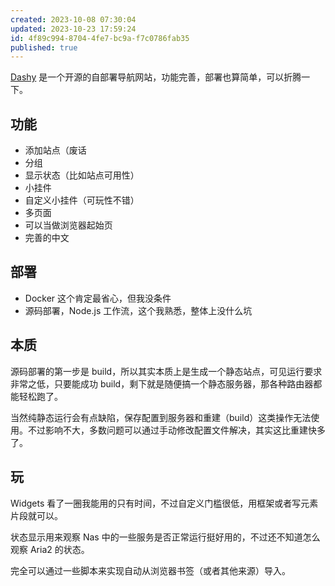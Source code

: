 ```yaml
---
created: 2023-10-08 07:30:04
updated: 2023-10-23 17:59:24
id: 4f89c994-8704-4fe7-bc9a-f7c0786fab35
published: true
---
```

[Dashy](https://dashy.to/) 是一个开源的自部署导航网站，功能完善，部署也算简单，可以折腾一下。

## 功能

- 添加站点（废话
- 分组
- 显示状态（比如站点可用性）
- 小挂件
- 自定义小挂件（可玩性不错）
- 多页面
- 可以当做浏览器起始页
- 完善的中文

## 部署

  - Docker 这个肯定最省心，但我没条件
  - 源码部署，Node.js 工作流，这个我熟悉，整体上没什么坑

## 本质

源码部署的第一步是 build，所以其实本质上是生成一个静态站点，可见运行要求非常之低，只要能成功 build，剩下就是随便搞一个静态服务器，那各种路由器都能轻松跑了。

当然纯静态运行会有点缺陷，保存配置到服务器和重建（build）这类操作无法使用。不过影响不大，多数问题可以通过手动修改配置文件解决，其实这比重建快多了。

## 玩

Widgets 看了一圈我能用的只有时间，不过自定义门槛很低，用框架或者写元素片段就可以。

状态显示用来观察 Nas 中的一些服务是否正常运行挺好用的，不过还不知道怎么观察 Aria2 的状态。

完全可以通过一些脚本来实现自动从浏览器书签（或者其他来源）导入。